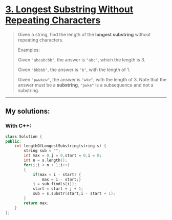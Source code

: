 [3. Longest Substring Without Repeating Characters](https://leetcode.com/problems/longest-substring-without-repeating-characters/)
===================================================
>Given a string, find the length of the <strong>longest substring</strong> without repeating characters.
>
>Examples:
>
>Given `"abcabcbb"`, the answer is `"abc"`, which the length is 3.
>
>Given `"bbbbb"`, the answer is `"b"`, with the length of 1.
>
>Given `"pwwkew"`, the answer is `"wke"`, with the length of 3. Note that the answer must be a <strong>substring</strong>, `"pwke"` is a subsequence and not a substring.

----------
## My solutions:
### With C++:

```C++
class Solution {
public:
    int lengthOfLongestSubstring(string s) {
        string sub = "";
        int max = 0,j = 0,start = 0,i = 0;
        int n = s.length();
        for(i;i < n + 1;i++)
        {
            if(max < i - start) {
                max = i - start;}
            j = sub.find(s[i]);
            start = start + j + 1;
            sub = s.substr(start,i - start + 1);
        }
        return max;
    }
};
```
